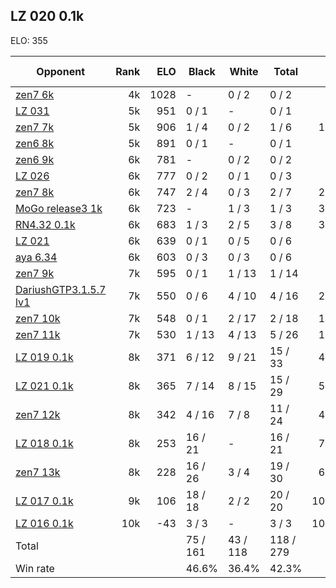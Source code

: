 ## LZ 020 0.1k ##

ELO: 355

Opponent | Rank | ELO | Black | White | Total | Win rate
---------|-----:|----:|-------|-------|-------|-------:
[zen7 6k](zen7%206k.md) | 4k | 1028 | - | 0 / 2 | 0 / 2 | 0.0%
[LZ 031](LZ%20031.md) | 5k | 951 | 0 / 1 | - | 0 / 1 | 0.0%
[zen7 7k](zen7%207k.md) | 5k | 906 | 1 / 4 | 0 / 2 | 1 / 6 | 16.7%
[zen6 8k](zen6%208k.md) | 5k | 891 | 0 / 1 | - | 0 / 1 | 0.0%
[zen6 9k](zen6%209k.md) | 6k | 781 | - | 0 / 2 | 0 / 2 | 0.0%
[LZ 026](LZ%20026.md) | 6k | 777 | 0 / 2 | 0 / 1 | 0 / 3 | 0.0%
[zen7 8k](zen7%208k.md) | 6k | 747 | 2 / 4 | 0 / 3 | 2 / 7 | 28.6%
[MoGo release3 1k](MoGo%20release3%201k.md) | 6k | 723 | - | 1 / 3 | 1 / 3 | 33.3%
[RN4.32 0.1k](RN4.32%200.1k.md) | 6k | 683 | 1 / 3 | 2 / 5 | 3 / 8 | 37.5%
[LZ 021](LZ%20021.md) | 6k | 639 | 0 / 1 | 0 / 5 | 0 / 6 | 0.0%
[aya 6.34](aya%206.34.md) | 6k | 603 | 0 / 3 | 0 / 3 | 0 / 6 | 0.0%
[zen7 9k](zen7%209k.md) | 7k | 595 | 0 / 1 | 1 / 13 | 1 / 14 | 7.1%
[DariushGTP3.1.5.7 lv1](DariushGTP3.1.5.7%20lv1.md) | 7k | 550 | 0 / 6 | 4 / 10 | 4 / 16 | 25.0%
[zen7 10k](zen7%2010k.md) | 7k | 548 | 0 / 1 | 2 / 17 | 2 / 18 | 11.1%
[zen7 11k](zen7%2011k.md) | 7k | 530 | 1 / 13 | 4 / 13 | 5 / 26 | 19.2%
[LZ 019 0.1k](LZ%20019%200.1k.md) | 8k | 371 | 6 / 12 | 9 / 21 | 15 / 33 | 45.5%
[LZ 021 0.1k](LZ%20021%200.1k.md) | 8k | 365 | 7 / 14 | 8 / 15 | 15 / 29 | 51.7%
[zen7 12k](zen7%2012k.md) | 8k | 342 | 4 / 16 | 7 / 8 | 11 / 24 | 45.8%
[LZ 018 0.1k](LZ%20018%200.1k.md) | 8k | 253 | 16 / 21 | - | 16 / 21 | 76.2%
[zen7 13k](zen7%2013k.md) | 8k | 228 | 16 / 26 | 3 / 4 | 19 / 30 | 63.3%
[LZ 017 0.1k](LZ%20017%200.1k.md) | 9k | 106 | 18 / 18 | 2 / 2 | 20 / 20 | 100.0%
[LZ 016 0.1k](LZ%20016%200.1k.md) | 10k | -43 | 3 / 3 | - | 3 / 3 | 100.0%
Total | | | 75 / 161 | 43 / 118 | 118 / 279 | 
Win rate| | | 46.6% | 36.4% | 42.3% | 
